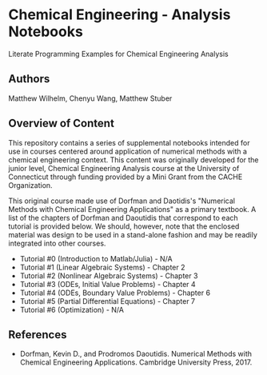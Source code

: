 # Chemical Engineering - Analysis Notebooks
Literate Programming Examples for Chemical Engineering Analysis

## Authors
Matthew Wilhelm, Chenyu Wang, Matthew Stuber

## Overview of Content

This repository contains a series of supplemental notebooks intended for use
in courses centered around application of numerical methods with a chemical engineering
context. This content was originally developed for the junior level, Chemical
Engineering Analysis course at the University of Connecticut through funding provided by a Mini Grant from the CACHE Organization.

This original course made use of Dorfman and Daotidis's "Numerical Methods with Chemical Engineering Applications" as a primary textbook. A list of the chapters of Dorfman and Daoutidis that correspond to each tutorial is provided below. We should, however, note that the enclosed material was design to be used in a stand-alone fashion and may be readily integrated into other courses.

- Tutorial \#0 (Introduction to Matlab/Julia) - N/A
- Tutorial \#1 (Linear Algebraic Systems) - Chapter 2
- Tutorial \#2 (Nonlinear Algebraic Systems) - Chapter 3
- Tutorial \#3 (ODEs, Initial Value Problems) - Chapter 4
- Tutorial \#4 (ODEs, Boundary Value Problems) - Chapter 6
- Tutorial \#5 (Partial Differential Equations) - Chapter 7
- Tutorial \#6 (Optimization) - N/A

## References
- Dorfman, Kevin D., and Prodromos Daoutidis. Numerical Methods with Chemical Engineering Applications. Cambridge University Press, 2017.
